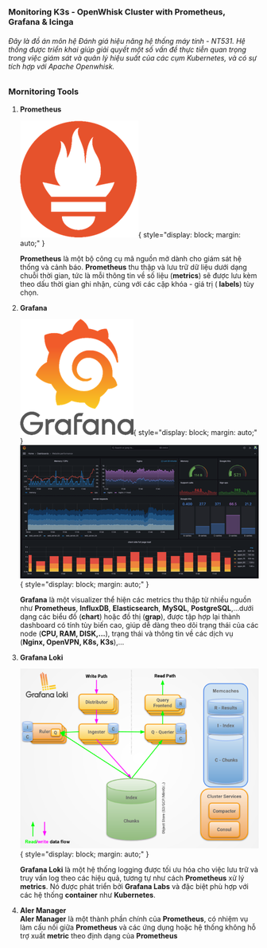 ### Monitoring K3s - OpenWhisk Cluster with Prometheus, Grafana & Icinga

<h6> Đây là đồ án môn hệ Đánh giá hiệu năng hệ thống máy tính - NT531. Hệ thống được triển khai giúp giải quyết một số vấn đề thực tiễn quan trọng trong việc giám sát và quản lý hiệu suất của các cụm Kubernetes, và có sự tích hợp với Apache Openwhisk.

### Mornitoring Tools
<ol>
  <li><strong>Prometheus </strong></li>
  
  ![Prometheus Logo](./prometheus_logo.png){ style="display: block; margin: auto;" }

  <strong>Prometheus</strong> là một bộ công cụ mã nguồn mở dành cho giám sát hệ thống và cảnh báo. <strong>Prometheus</strong> thu thập và lưu trữ dữ liệu dưới dạng chuỗi thời gian, tức là mỗi thông tin về số liệu (<strong>metrics</strong>) sẽ được lưu kèm theo dấu thời gian ghi nhận, cùng với các cặp khóa - giá trị (<strong> labels</strong>) tùy chọn. 
  <li><strong>Grafana</strong></li>

  ![Grafana Logo](./grafana_prometheus.png){ style="display: block; margin: auto;" }
  ![Example Chart](./example_chart.png){ style="display: block; margin: auto;" }

  <strong>Grafana</strong> là một visualizer thể hiện các metrics thu thập từ nhiều nguồn như <strong>Prometheus</strong>, <strong>InfluxDB</strong>, <strong>Elasticsearch</strong>, <strong>MySQL</strong>, <strong>PostgreSQL</strong>,...dưới dạng các biểu đồ (<strong>chart</strong>) hoặc đồ thị (<strong>grap</strong>), được tập hợp lại thành dashboard có tính tùy biến cao, giúp dễ dàng theo dõi trạng thái của các node (<strong>CPU, RAM, DISK,...</strong>), trạng thái và thông tin về các dịch vụ (<strong>Nginx, OpenVPN, K8s, K3s</strong>),...
  <li><strong>Grafana Loki</strong></li>

  ![ Loki Architecture](./grafana_loki.png){ style="display: block; margin: auto;" }

  <strong>Grafana Loki</strong> là một hệ thống logging được tối ưu hóa cho việc lưu trữ và truy vấn log theo các hiệu quả, tương tự như cách <strong>Prometheus</strong> xử lý <strong>metrics</strong>. Nó được phát triển bởi <strong>Grafana Labs</strong> và đặc biệt phù hợp với các hệ thống <strong>container</strong> như <strong>Kubernetes</strong>.
  <li><strong>Aler Manager</strong></li>
  <strong>Aler Manager</strong> là một thành phần chính của <strong>Prometheus</strong>, có nhiệm vụ làm cấu nối giữa <strong>Prometheus</strong> và các ứng dụng hoặc hệ thống không hỗ trợ xuất <strong>metric</strong> theo định dạng của <strong>Prometheus</strong>
</ol>